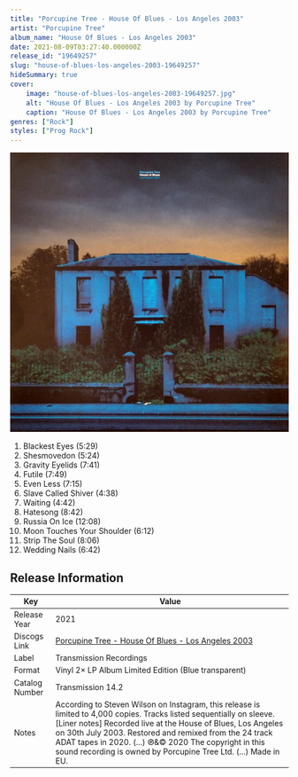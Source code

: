 ```yaml
---
title: "Porcupine Tree - House Of Blues - Los Angeles 2003"
artist: "Porcupine Tree"
album_name: "House Of Blues - Los Angeles 2003"
date: 2021-08-09T03:27:40.000000Z
release_id: "19649257"
slug: "house-of-blues-los-angeles-2003-19649257"
hideSummary: true
cover:
    image: "house-of-blues-los-angeles-2003-19649257.jpg"
    alt: "House Of Blues - Los Angeles 2003 by Porcupine Tree"
    caption: "House Of Blues - Los Angeles 2003 by Porcupine Tree"
genres: ["Rock"]
styles: ["Prog Rock"]
---
```


![House Of Blues - Los Angeles 2003 by Porcupine Tree](house-of-blues-los-angeles-2003-19649257.jpg)

<!-- section break -->

1. Blackest Eyes (5:29)
2. Shesmovedon (5:24)
3. Gravity Eyelids (7:41)
4. Futile (7:49)
5. Even Less (7:15)
6. Slave Called Shiver (4:38)
7. Waiting (4:42)
8. Hatesong (8:42)
9. Russia On Ice (12:08)
10. Moon Touches Your Shoulder (6:12)
11. Strip The Soul (8:06)
12. Wedding Nails (6:42)

<!-- section break -->





## Release Information
|  Key           | Value                                                |
| ---------------| ---------------------------------------------------- |
| Release Year   | 2021                                   |
| Discogs Link   | [Porcupine Tree - House Of Blues - Los Angeles 2003](https://www.discogs.com/release/19649257-Porcupine-Tree-House-Of-Blues-Los-Angeles-2003) |
| Label          | Transmission Recordings |
| Format         | Vinyl 2× LP Album Limited Edition (Blue transparent) |
| Catalog Number | Transmission 14.2 |
| Notes | According to Steven Wilson on Instagram, this release is limited to 4,000 copies.  Tracks listed sequentially on sleeve.   [Liner notes] Recorded live at the House of Blues, Los Angeles on 30th July 2003. Restored and remixed from the 24 track ADAT tapes in 2020.  (...) ℗&© 2020 The copyright in this sound recording is owned by Porcupine Tree Ltd. (...) Made in EU.    |
